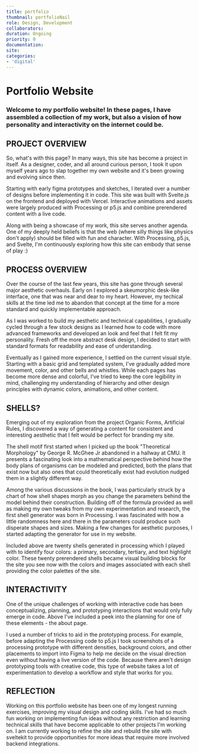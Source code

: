 ```yaml
---
title: portfolio
thumbnail: portfolioNail
role: Design, Development
collaborators:
duration: Ongoing
priority: 0
documentation:
site:
categories:
- 'digital'
---
```


# Portfolio Website

### Welcome to my portfolio website! In these pages, I have assembled a collection of my work, but also a vision of how personality and interactivity on the internet could be.

## PROJECT OVERVIEW

So, what's with this page? In many ways, this site has become a project in itself. As a designer, coder, and all around curious person, I took it upon myself years ago to slap together my own website and it's been growing and evolving since then.

Starting with early figma prototypes and sketches, I iterated over a number of designs before implementing it in code. This site was built with Svelte.js on the frontend and deployed with Vercel. Interactive animations and assets were largely produced with Processing or p5.js and combine prerendered content with a live code.

Along with being a showcase of my work, this site serves another agenda. One of my deeply held beliefs is that the web (where silly things like physics don't apply) should be filled with fun and character. With Processing, p5.js, and Svelte, I'm continuously exploring how this site can embody that sense of play :)

## PROCESS OVERVIEW

Over the course of the last few years, this site has gone through several major aesthetic overhauls. Early on I explored a skeumorphic desk-like interface, one that was near and dear to my heart. However, my techical skills at the time led me to abandon that concept at the time for a more standard and quickly implementable approach.

As I was worked to build my aesthetic and technical capabilities, I gradually cycled through a few stock designs as I learned how to code with more advanced frameworks and developed an look and feel that I felt fit my personality. Fresh off the more abstract desk design, I decided to start with standard formats for readability and ease of understanding.

Eventually as I gained more experience, I settled on the current visual style. Starting with a basic grid and templated system, I've gradually added more movement, color, and other bells and whistles. While each pages has become more dense and colorful, I've tried to keep the core legibility in mind, challenging my understanding of hierarchy and other design principles with dynamic colors, animations, and other content.

## SHELLS?

Emerging out of my exploration from the project Organic Forms, Artificial Rules, I discovered a way of generating a content for consistent and interesting aesthetic that I felt would be perfect for branding my site.

The shell motif first started when I picked up the book "Theoretical Morphology" by George R. McGhee Jr abandoned in a hallway at CMU. It presents a fascinating look into a mathematical perspective behind how the body plans of organisms can be modeled and predicted, both the plans that exist now but also ones that could theoretically exist had evolution nudged them in a slightly different way.

Among the various discussions in the book, I was particularly struck by a chart of how shell shapes morph as you change the parameters behind the model behind their construction. Building off of the formula provided as well as making my own tweaks from my own experimentation and research, the first shell generator was born in Processing. I was fascinated with how a little randomness here and there in the parameters could produce such disperate shapes and sizes. Making a few changes for aesthetic purposes, I started adapting the generator for use in my website.

Included above are twenty shells generated in processing which I played with to identify four colors: a primary, secondary, tertiary, and text highlight color. These twenty prerendered shells became visual building blocks for the site you see now with the colors and images associated with each shell providing the color palettes of the site.

## INTERACTIVITY

One of the unique challenges of working with interactive code has been conceptualizing, planning, and prototyping interactions that would only fully emerge in code. Above I've included a peek into the planning for one of these elements - the about page.

I used a number of tricks to aid in the prototyping process. For example, before adapting the Processing code to p5.js I took screenshots of a processing prototype with different densities, background colors, and other placements to import into Figma to help me decide on the visual direction even without having a live version of the code. Because there aren't design prototyping tools with creative code, this type of website takes a lot of experimentation to develop a workflow and style that works for you.

## REFLECTION

Working on this portfolio website has been one of my longest running exercises, improving my visual design and coding skills. I've had so much fun working on implementing fun ideas without any restriction and learning technical skills that have become applicable to other projects I'm working on. I am currently working to refine the site and rebuild the site with sveltekit to provide opportunities for more ideas that require more involved backend integrations.